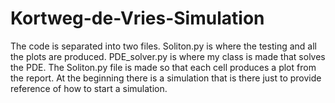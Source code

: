 # Kortweg-de-Vries-Simulation
The code is separated into two files. Soliton.py is where the testing and all the plots are produced. PDE_solver.py is where my class is made that solves the PDE.
The Soliton.py file is made so that each cell produces a plot from the report. At the beginning there is a simulation that is there just to provide reference of how to start a simulation.
